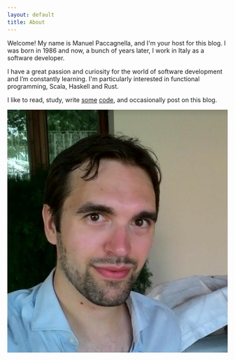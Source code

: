 ```yaml
---
layout: default
title: About
---
```


Welcome! My name is Manuel Paccagnella, and I'm your host for this blog. I was born in 1986 and now, a bunch of years later, I work in Italy as a software developer.

I have a great passion and curiosity for the world of software development and I’m constantly learning. I'm particularly interested in functional programming, Scala, Haskell and Rust.

I like to read, study, write [some](https://github.com/manuelp) [code](https://bitbucket.org/manuelp), and occasionally post on this blog.

![Manuel](images/me.png)